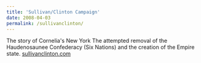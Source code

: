 ```yaml
---
title: 'Sullivan/Clinton Campaign'
date: 2008-04-03
permalink: /sullivanclinton/
---
```

The story of Cornelia's New York The attempted removal of the Haudenosaunee Confederacy (Six Nations) and the creation of the Empire state.
[sullivanclinton.com](http://www.sullivanclinton.com)
